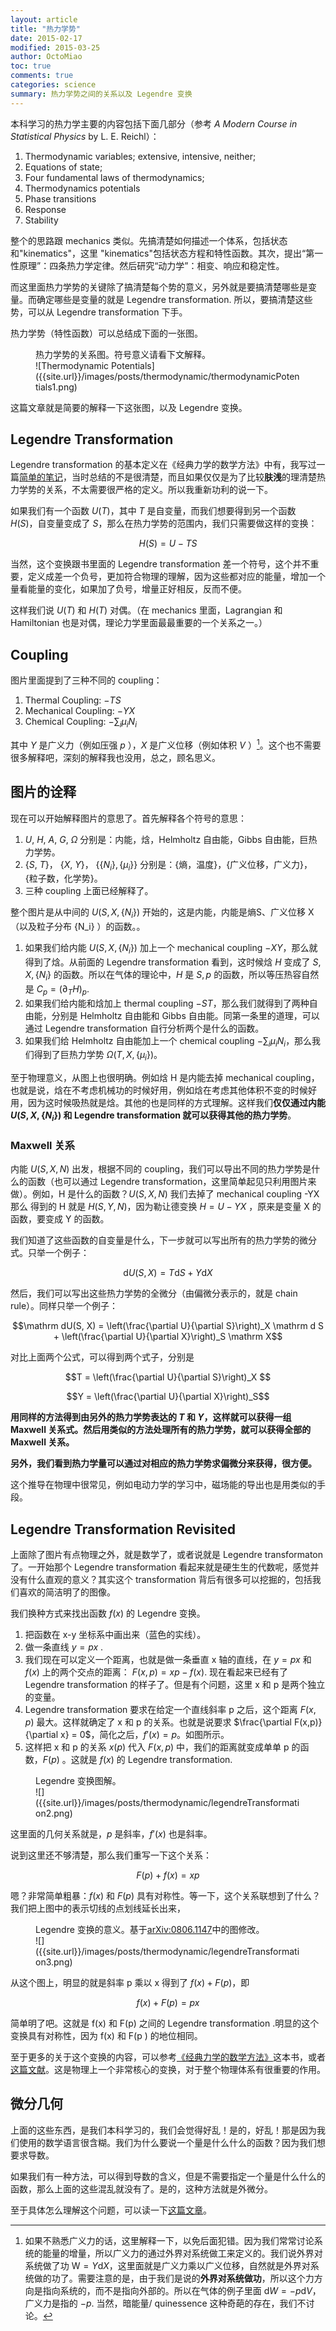 ```yaml
---
layout: article
title: "热力学势"
date: 2015-02-17
modified: 2015-03-25
author: OctoMiao
toc: true
comments: true
categories: science
summary: 热力学势之间的关系以及 Legendre 变换
---
```



本科学习的热力学主要的内容包括下面几部分（参考 *A Modern Course in Statistical Physics* by L. E. Reichl）：

1. Thermodynamic variables; extensive, intensive, neither;
2. Equations of state;
3. Four fundamental laws of thermodynamics;
4. Thermodynamics potentials
5. Phase transitions
6. Response
7. Stability



整个的思路跟 mechanics 类似。先搞清楚如何描述一个体系，包括状态和"kinematics"，这里 "kinematics"包括状态方程和特性函数。其次，提出“第一性原理”：四条热力学定律。然后研究“动力学”：相变、响应和稳定性。

而这里面热力学势的关键除了搞清楚每个势的意义，另外就是要搞清楚哪些是变量。而确定哪些是变量的就是 Legendre transformation. 所以，要搞清楚这些势，可以从 Legendre transformation 下手。



热力学势（特性函数）可以总结成下面的一张图。

<figure markdown="1">
<figcaption>
热力学势的关系图。符号意义请看下文解释。
</figcaption>
![Thermodynamic Potentials]({{site.url}}/images/posts/thermodynamic/thermodynamicPotentials1.png)
</figure>

这篇文章就是简要的解释一下这张图，以及 Legendre 变换。






## Legendre Transformation

Legendre transformation 的基本定义在《经典力学的数学方法》中有，我写过一篇<a href="http://book.douban.com/people/emptymalei/annotation/1728598/" target="_blank">简单的笔记</a>，当时总结的不是很清楚，而且如果仅仅是为了比较**肤浅**的理清楚热力学势的关系，不太需要很严格的定义。所以我重新功利的说一下。

如果我们有一个函数 $U(T)$，其中 $T$ 是自变量，而我们想要得到另一个函数 $H(S)$，自变量变成了 $S$，那么在热力学势的范围内，我们只需要做这样的变换：

$$H(S) = U -TS$$

当然，这个变换跟书里面的 Legendre transformation 差一个符号，这个并不重要，定义成差一个负号，更加符合物理的理解，因为这些都对应的能量，增加一个量看能量的变化，如果加了负号，增量正好相反，反而不便。

这样我们说 $U(T)$ 和 $H(T)$ 对偶。（在 mechanics 里面，Lagrangian 和 Hamiltonian 也是对偶，理论力学里面最最重要的一个关系之一。）


## Coupling

图片里面提到了三种不同的 coupling：

1. Thermal Coupling: $-TS$
2. Mechanical Coupling: $-YX$
3. Chemical Coupling: $-\sum_i \mu_i N_i$

其中 $Y$ 是广义力（例如压强 $p$ ），$X$ 是广义位移（例如体积 $V$ ）[^1]。这个也不需要很多解释吧，深刻的解释我也没用，总之，顾名思义。




## 图片的诠释

现在可以开始解释图片的意思了。首先解释各个符号的意思：

1. $U$, $H$, $A$, $G$, $\Omega$ 分别是：内能，焓，Helmholtz 自由能，Gibbs 自由能，巨热力学势。
2. {$S$, $T$}， {$X$, $Y$}， {$\{N_i\},\{\mu_i\}$} 分别是：{熵，温度}，{广义位移，广义力}， {粒子数，化学势}。
3. 三种 coupling 上面已经解释了。

整个图片是从中间的 $U(S,X,\{N_i\})$ 开始的，这是内能，内能是熵S、广义位移 X （以及粒子分布 {N_i} ）的函数。。

1. 如果我们给内能 $U(S, X, \{N_i\})$ 加上一个 mechanical coupling $-XY$，那么就得到了焓。从前面的 Legendre transformation 看到，这时候焓 $H$ 变成了 $S, X, \{N_i\}$ 的函数。所以在气体的理论中，$H$ 是 $S, p$ 的函数，所以等压热容自然是 $C_p = \left( \partial_T H\right)_p$. 
2. 如果我们给内能和焓加上 thermal coupling $-ST$，那么我们就得到了两种自由能，分别是 Helmholtz 自由能和 Gibbs 自由能。同第一条里的道理，可以通过 Legendre transformation 自行分析两个是什么的函数。
3. 如果我们给 Helmholtz 自由能加上一个 chemical coupling $-\sum_i \mu_i N_i$，那么我们得到了巨热力学势 $\Omega(T,X,\{\mu_i\})$。

至于物理意义，从图上也很明确。例如焓 H 是内能去掉 mechanical coupling，也就是说，焓在不考虑机械功的时候好用，例如焓在考虑其他体积不变的时候好用，因为这时候吸热就是焓。其他的也是同样的方式理解。这样我们**仅仅通过内能 $U(S, X, \{N_i\})$ 和 Legendre transformation 就可以获得其他的热力学势**。


### Maxwell 关系

内能 $U(S,X,N)$ 出发，根据不同的 coupling，我们可以导出不同的热力学势是什么的函数（也可以通过 Legendre transformation，这里简单起见只利用图片来做）。例如，H 是什么的函数？$U(S,X,N)$ 我们去掉了 mechanical coupling -YX 那么 得到的 H 就是 $H(S,Y,N)$，因为勒让德变换 $H = U - YX$ ，原来是变量 X 的函数，要变成 Y  的函数。

我们知道了这些函数的自变量是什么，下一步就可以写出所有的热力学势的微分式。只举一个例子：

$$\mathrm d U(S, X) = T\mathrm d S + Y \mathrm d X $$

然后，我们可以写出这些热力学势的全微分（由偏微分表示的，就是 chain rule）。同样只举一个例子：

$$\mathrm dU(S, X) = \left(\frac{\partial U}{\partial S}\right)_X \mathrm d S + \left(\frac{\partial U}{\partial X}\right)_S \mathrm X$$

对比上面两个公式，可以得到两个式子，分别是

$$T = \left(\frac{\partial U}{\partial S}\right)_X $$

$$Y =  \left(\frac{\partial U}{\partial X}\right)_S$$

**用同样的方法得到由另外的热力学势表达的 $T$ 和 $Y$，这样就可以获得一组 Maxwell 关系式。然后用类似的方法处理所有的热力学势，就可以获得全部的 Maxwell 关系。**

**另外，我们看到热力学量可以通过对相应的热力学势求偏微分来获得，很方便。**

这个推导在物理中很常见，例如电动力学的学习中，磁场能的导出也是用类似的手段。


## Legendre Transformation Revisited

上面除了图片有点物理之外，就是数学了，或者说就是 Legendre transformaton 了。一开始那个 Legendre transformation 看起来就是硬生生的代数呢，感觉并没有什么直观的意义？其实这个 transformation 背后有很多可以挖掘的，包括我们喜欢的简洁明了的图像。

我们换种方式来找出函数 $f(x)$ 的 Legendre 变换。

1. 把函数在 x-y 坐标系中画出来（蓝色的实线）。
2. 做一条直线 $y=px$ . 
3. 我们现在可以定义一个距离，也就是做一条垂直 x 轴的直线，在 $y=px$ 和 $f(x)$ 上的两个交点的距离： $F(x,p) = xp - f(x)$. 现在看起来已经有了 Legendre transformation 的样子了。但是有个问题，这里 x 和 p 是两个独立的变量。
4. Legendre transformation 要求在给定一个直线斜率 p 之后，这个距离 $F(x,p)$ 最大。这样就确定了 x 和 p  的关系。也就是说要求 $\frac{\partial F(x,p)}{\partial x} = 0$，简化之后，$f'(x)=p$。如图所示。
5. 这样把 x 和 p 的关系 $x(p)$ 代入 $F(x,p)$ 中，我们的距离就变成单单 p 的函数，$F(p)$ 。这就是 $f(x)$ 的 Legendre transformation.

<figure markdown="1">
<figcaption>
Legendre 变换图解。
</figcaption>
![]({{site.url}}/images/posts/thermodynamic/legendreTransformation2.png)
</figure>

这里面的几何关系就是，$p$ 是斜率，$f'(x)$ 也是斜率。

说到这里还不够清楚，那么我们重写一下这个关系：

$$F(p) + f(x) = xp$$

嗯？非常简单粗暴：$f(x)$ 和 $F(p)$ 具有对称性。等一下，这个关系联想到了什么？我们把上图中的表示切线的点划线延长出来，

<figure markdown="1">
<figcaption>
Legendre 变换的意义。基于<a href="http://arxiv.org/abs/0806.1147" target="_blank">arXiv:0806.1147</a>中的图修改。
</figcaption>
![]({{site.url}}/images/posts/thermodynamic/legendreTransformation3.png)
</figure>


从这个图上，明显的就是斜率 p 乘以 x 得到了 $f(x) + F(p)$，即

$$f(x)+F(p)=p x$$

简单明了吧。这就是 f(x) 和 F(p) 之间的 Legendre transformation .明显的这个变换具有对称性，因为 f(x) 和 F(p ) 的地位相同。

至于更多的关于这个变换的内容，可以参考[《经典力学的数学方法》](http://book.douban.com/subject/1728598/)这本书，或者[这篇文献](http://arxiv.org/abs/0806.1147)。这是物理上一个非常核心的变换，对于整个物理体系有很重要的作用。


## 微分几何

上面的这些东西，是我们本科学习的，我们会觉得好乱！是的，好乱！那是因为我们使用的数学语言很含糊。我们为什么要说一个量是什么什么的函数？因为我们想要求导数。

如果我们有一种方法，可以得到导数的含义，但是不需要指定一个量是什么什么的函数，那么上面的这些混乱就没有了。是的，这种方法就是外微分。

至于具体怎么理解这个问题，可以读一下[这篇文章](http://www.av8n.com/physics/thermo-forms.htm)。

 








[^1]:  如果不熟悉广义力的话，这里解释一下，以免后面犯错。因为我们常常讨论系统的能量的增量，所以广义力的通过外界对系统做工来定义的。我们说外界对系统做了功 $\mathrm W = Y \mathrm d X$，这里面就是广义力乘以广义位移，自然就是外界对系统做的功了。需要注意的是，由于我们是说的**外界对系统做功**，所以这个力方向是指向系统的，而不是指向外部的。所以在气体的例子里面 $\mathrm dW = -p \mathrm dV$，广义力是指的 $-p$. 当然，暗能量/ quinessence 这种奇葩的存在，我们不讨论。

